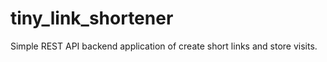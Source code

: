 # tiny_link_shortener

Simple REST API backend application of create short links and store visits.

